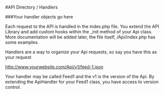 #API Directory / Handlers

###Your handler objects go here

Each request to the API is handled in the index.php file.  You extend the API Library and add custom
hooks within the _init method of your Api class.  More documentation will be added later,
the file itself, /Api/index.php has some examples.

Handlers are a way to organize your Api requests, so say you have this as your request

http://www.yourwebsite.com/Api/v1/feed-1.json

Your handler may be called Feed1 and the v1 is the version of the Api.  By extending the ApiHandler for your
Feed1 class, you have access to version control.